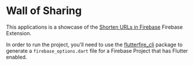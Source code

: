 # Wall of Sharing

This applications is a showcase of the [Shorten URLs in Firebase](https://extensions.dev/extensions/firebase/firestore-shorten-urls-bitly) Firebase Extension.

In order to run the project, you'll need to use the [flutterfire_cli](https://pub.dev/packages/flutterfire_cli) package to generate a `firebase_options.dart` file for a Firebase Project that has Flutter enabled.
